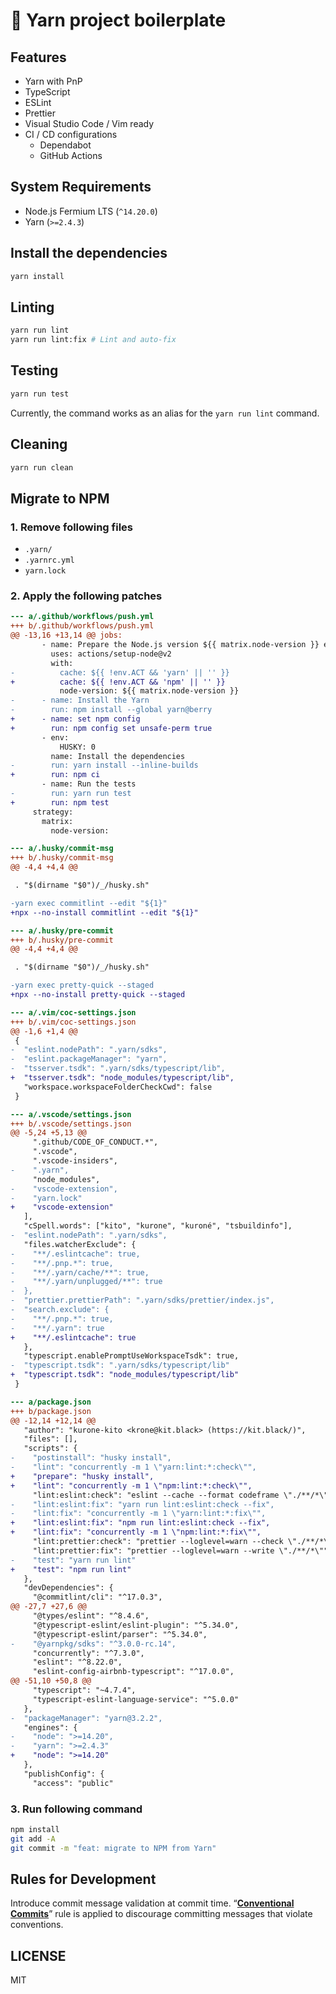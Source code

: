# 📄 Yarn project boilerplate

## Features

- Yarn with PnP
- TypeScript
- ESLint
- Prettier
- Visual Studio Code / Vim ready
- CI / CD configurations
  - Dependabot
  - GitHub Actions

## System Requirements

- Node.js Fermium LTS (`^14.20.0`)
- Yarn (`>=2.4.3`)

## Install the dependencies

```sh
yarn install
```

## Linting

```sh
yarn run lint
yarn run lint:fix # Lint and auto-fix
```

## Testing

```sh
yarn run test
```

Currently, the command works as an alias for the `yarn run lint` command.

## Cleaning

```sh
yarn run clean
```

## Migrate to NPM

### 1. Remove following files

- `.yarn/`
- `.yarnrc.yml`
- `yarn.lock`

### 2. Apply the following patches

```diff
--- a/.github/workflows/push.yml
+++ b/.github/workflows/push.yml
@@ -13,16 +13,14 @@ jobs:
       - name: Prepare the Node.js version ${{ matrix.node-version }} environment
         uses: actions/setup-node@v2
         with:
-          cache: ${{ !env.ACT && 'yarn' || '' }}
+          cache: ${{ !env.ACT && 'npm' || '' }}
           node-version: ${{ matrix.node-version }}
-      - name: Install the Yarn
-        run: npm install --global yarn@berry
+      - name: set npm config
+        run: npm config set unsafe-perm true
       - env:
           HUSKY: 0
         name: Install the dependencies
-        run: yarn install --inline-builds
+        run: npm ci
       - name: Run the tests
-        run: yarn run test
+        run: npm test
     strategy:
       matrix:
         node-version:
```

```diff
--- a/.husky/commit-msg
+++ b/.husky/commit-msg
@@ -4,4 +4,4 @@

 . "$(dirname "$0")/_/husky.sh"

-yarn exec commitlint --edit "${1}"
+npx --no-install commitlint --edit "${1}"
```

```diff
--- a/.husky/pre-commit
+++ b/.husky/pre-commit
@@ -4,4 +4,4 @@

 . "$(dirname "$0")/_/husky.sh"

-yarn exec pretty-quick --staged
+npx --no-install pretty-quick --staged
```

```diff
--- a/.vim/coc-settings.json
+++ b/.vim/coc-settings.json
@@ -1,6 +1,4 @@
 {
-  "eslint.nodePath": ".yarn/sdks",
-  "eslint.packageManager": "yarn",
-  "tsserver.tsdk": ".yarn/sdks/typescript/lib",
+  "tsserver.tsdk": "node_modules/typescript/lib",
   "workspace.workspaceFolderCheckCwd": false
 }
```

```diff
--- a/.vscode/settings.json
+++ b/.vscode/settings.json
@@ -5,24 +5,13 @@
     ".github/CODE_OF_CONDUCT.*",
     ".vscode",
     ".vscode-insiders",
-    ".yarn",
     "node_modules",
-    "vscode-extension",
-    "yarn.lock"
+    "vscode-extension"
   ],
   "cSpell.words": ["kito", "kurone", "kuroné", "tsbuildinfo"],
-  "eslint.nodePath": ".yarn/sdks",
   "files.watcherExclude": {
-    "**/.eslintcache": true,
-    "**/.pnp.*": true,
-    "**/.yarn/cache/**": true,
-    "**/.yarn/unplugged/**": true
-  },
-  "prettier.prettierPath": ".yarn/sdks/prettier/index.js",
-  "search.exclude": {
-    "**/.pnp.*": true,
-    "**/.yarn": true
+    "**/.eslintcache": true
   },
   "typescript.enablePromptUseWorkspaceTsdk": true,
-  "typescript.tsdk": ".yarn/sdks/typescript/lib"
+  "typescript.tsdk": "node_modules/typescript/lib"
 }
```

```diff
--- a/package.json
+++ b/package.json
@@ -12,14 +12,14 @@
   "author": "kurone-kito <krone@kit.black> (https://kit.black/)",
   "files": [],
   "scripts": {
-    "postinstall": "husky install",
-    "lint": "concurrently -m 1 \"yarn:lint:*:check\"",
+    "prepare": "husky install",
+    "lint": "concurrently -m 1 \"npm:lint:*:check\"",
     "lint:eslint:check": "eslint --cache --format codeframe \"./**/*\"",
-    "lint:eslint:fix": "yarn run lint:eslint:check --fix",
-    "lint:fix": "concurrently -m 1 \"yarn:lint:*:fix\"",
+    "lint:eslint:fix": "npm run lint:eslint:check --fix",
+    "lint:fix": "concurrently -m 1 \"npm:lint:*:fix\"",
     "lint:prettier:check": "prettier --loglevel=warn --check \"./**/*\"",
     "lint:prettier:fix": "prettier --loglevel=warn --write \"./**/*\"",
-    "test": "yarn run lint"
+    "test": "npm run lint"
   },
   "devDependencies": {
     "@commitlint/cli": "^17.0.3",
@@ -27,7 +27,6 @@
     "@types/eslint": "^8.4.6",
     "@typescript-eslint/eslint-plugin": "^5.34.0",
     "@typescript-eslint/parser": "^5.34.0",
-    "@yarnpkg/sdks": "^3.0.0-rc.14",
     "concurrently": "^7.3.0",
     "eslint": "^8.22.0",
     "eslint-config-airbnb-typescript": "^17.0.0",
@@ -51,10 +50,8 @@
     "typescript": "~4.7.4",
     "typescript-eslint-language-service": "^5.0.0"
   },
-  "packageManager": "yarn@3.2.2",
   "engines": {
-    "node": ">=14.20",
-    "yarn": ">=2.4.3"
+    "node": ">=14.20"
   },
   "publishConfig": {
     "access": "public"
```

### 3. Run following command

```sh
npm install
git add -A
git commit -m "feat: migrate to NPM from Yarn"
```

## Rules for Development

Introduce commit message validation at commit time.
“**[Conventional Commits](https://www.conventionalcommits.org/ja/)**”
rule is applied to discourage committing messages that violate conventions.

## LICENSE

MIT
